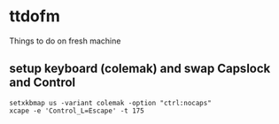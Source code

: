 # ttdofm
Things to do on fresh machine

## setup keyboard (colemak) and swap Capslock and Control
```
setxkbmap us -variant colemak -option "ctrl:nocaps"
xcape -e 'Control_L=Escape' -t 175
```
